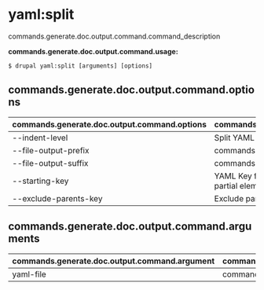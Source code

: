 # yaml:split
commands.generate.doc.output.command.command_description

**commands.generate.doc.output.command.usage:**
```
$ drupal yaml:split [arguments] [options] 
```

## commands.generate.doc.output.command.options
commands.generate.doc.output.command.options | commands.generate.doc.output.command.details
-------|-------------
--indent-level | Split YAML file using a specific indent level
--file-output-prefix | commands.yaml.split.options.file-output-prefix
--file-output-suffix | commands.yaml.split.options.file-output-suffix
--starting-key | YAML Key from where start split useful to extract partial elements
--exclude-parents-key | Exclude parents key in file name generated

## commands.generate.doc.output.command.arguments
commands.generate.doc.output.command.argument | commands.generate.doc.output.command.details
---------|-------------
yaml-file | commands.yaml.split.value.arguments.yaml-file
